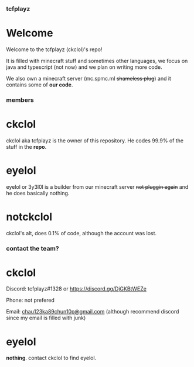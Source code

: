 ### tcfplayz
# Welcome 
Welcome to the tcfplayz (ckclol)'s repo!

It is filled with minecraft stuff and sometimes other languages, we focus on java and typescript (not now) and we plan on writing more code.

We also own a minecraft server (mc.spmc.ml ~~shameless plug~~) and it contains some of **our code**.

### members
# ckclol
ckclol aka tcfplayz is the owner of this repository. He codes 99.9% of the stuff in the **repo**.
# eyelol
eyelol or 3y3l0l is a builder from our minecraft server ~~not pluggin again~~ and he does basically nothing.
# notckclol
ckclol's alt, does 0.1% of code, although the account was lost.

### contact the team?
# ckclol
Discord: tcfplayz#1328 or https://discord.gg/DjGKBtWEZe

Phone: not prefered

Email: chau123ka89chun10p@gmail.com (although recommend discord since my email is filled with junk)

# eyelol
**nothing**. contact ckclol to find eyelol.

